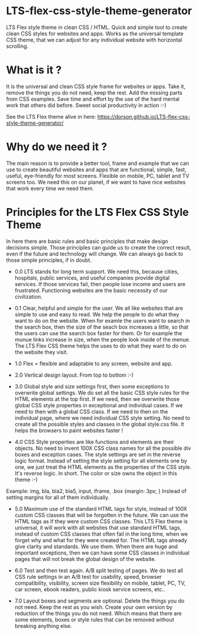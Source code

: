 # LTS-flex-css-style-theme-generator

LTS Flex style theme in clean CSS / HTML. Quick and simple tool to create clean CSS styles for websites and apps. Works as the universal template CSS theme, that we can adjust for any individual website with horizontal scrolling.


# What is it ?
It is the universal and clean CSS style frame for websites or apps. Take it, remove the things you do not need, keep the rest. Add the missing parts from CSS examples. Save time and effort by the use of the hard mental work that others did before. Sweet social productivity in action :-) 

See the LTS Flex theme alive in here:
https://dorson.github.io/LTS-flex-css-style-theme-generator/


# Why do we need it ?
The main reason is to provide a better tool, frame and example that we can use to create beautiful websites and apps that are functional, simple, fast, useful, eye-friendly for most screens. Flexible on mobile, PC, tablet and TV screens too. We need this on our planet, if we want to have nice websites that work every time we need them.


# Principles for the LTS Flex CSS Style Theme

In here there are basic rules and basic principles that make design decisions simple. Those principles can guide us to create the correct result, even if the future and technology will change. We can always go back to those simple principles, if in doubt.


+ 0.0 LTS stands for long term support.
We need this, because cities, hospitals, public services, and useful companies provide digital services. If those services fail, then people lose income and users are frustrated. Functioning websites are the basic necessity of our civilization.

+ 0.1 Clear, helpful and simple for the user.
We all like websites that are simple to use and easy to read. We help the people to do what they want to do on the website. When for examle the users want to search in the search box, then the size of the seach box increases a little, so that the users can use the search box faster for them. Or for example the munue links increase in size, when the people look inside of the menue. The LTS Flex CSS theme helps the uses to do what they want to do on the website they visit.

+ 1.0 Flex = flexible and adaptable to any screen, website and app.

+ 2.0 Vertical design layout. From top to bottom :-)

+ 3.0 Global style and size settings first, then some exceptions to overwrite global settings. We do set all the basic CSS style rules for the HTML elements at the top first. If we need, then we overwrite those global CSS style properties in exceptional and individual cases. If we need to then with a global CSS class. If we need to then on the individual page, where we need individual CSS style setting. No need to create all the possible styles and classes in the global style.css file.  It helps the browsers to paint websites faster !


+ 4.0 CSS Style properties are like functions and elements are their objects. No need to invent 100X CSS class names for all the possible div boxes and exception cases. The style settings are set in the reverse logic format. Instead of setting the style setting for all elements one by one, we just treat the HTML elements as the properties of the CSS style. It's reverse logic. In short. The color or size owns the object in this theme :-)
 
 Example: img, bla, bla2, bla5, input, iframe, .box {margin: 3px; }
  Instead of setting margins for all of them individually.


+ 5.0 Maximum use of the standard HTML tags for style, instead of 100X custom CSS classes that will be forgotten in the future. We can use the HTML tags as if they were custom CSS classes. This LTS Flex theme is universal, it will work with all websites that use standard HTML tags, instead of custom CSS classes that often fail in the long time, when we forget why and what for they were created for. The HTML tags already give clarity and standards. We use them. When there are huge and important exceptions, then we can have some CSS classes in individual pages that will not break the global design of the website.


+ 6.0 Test and then test again. A/B split testing of pages. We do test all CSS rule settings in an A/B test for usability, speed, browser compatibility, visibility, screen size flexibility on mobile, tablet, PC, TV, car screen, ebook readers, public kiosk service screens, etc..

+ 7.0 Layout boxes and segments are optional. Delete the things you do not need. Keep the rest as you wish. Create your own version by reduction of the things you do not need. Which means that there are some elements, boxes or style rules that can be removed without breaking anything else.


